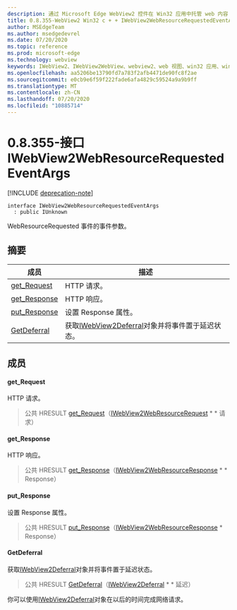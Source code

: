 ```yaml
---
description: 通过 Microsoft Edge WebView2 控件在 Win32 应用中托管 web 内容
title: 0.8.355-WebView2 Win32 c + + IWebView2WebResourceRequestedEventArgs
author: MSEdgeTeam
ms.author: msedgedevrel
ms.date: 07/20/2020
ms.topic: reference
ms.prod: microsoft-edge
ms.technology: webview
keywords: IWebView2、IWebView2WebView、webview2、web 视图、win32 应用、win32、edge
ms.openlocfilehash: aa5206be13790fd7a783f2afb4471de90fc8f2ae
ms.sourcegitcommit: e0cb9e6f59f222fade6afa4829c59524a9a9b9ff
ms.translationtype: MT
ms.contentlocale: zh-CN
ms.lasthandoff: 07/20/2020
ms.locfileid: "10885714"
---
```

# 0.8.355-接口 IWebView2WebResourceRequestedEventArgs 

[!INCLUDE [deprecation-note](../../includes/deprecation-note.md)]

```
interface IWebView2WebResourceRequestedEventArgs
  : public IUnknown
```

WebResourceRequested 事件的事件参数。

## 摘要

 成员                        | 描述
--------------------------------|---------------------------------------------
[get_Request](#get_request) | HTTP 请求。
[get_Response](#get_response) | HTTP 响应。
[put_Response](#put_response) | 设置 Response 属性。
[GetDeferral](#getdeferral) | 获取[IWebView2Deferral](IWebView2Deferral.md)对象并将事件置于延迟状态。

## 成员

#### get_Request 

HTTP 请求。

> 公共 HRESULT [get_Request](#get_request)（[IWebView2WebResourceRequest](IWebView2WebResourceRequest.md) * * 请求）

#### get_Response 

HTTP 响应。

> 公共 HRESULT [get_Response](#get_response)（[IWebView2WebResourceResponse](IWebView2WebResourceResponse.md) * * Response）

#### put_Response 

设置 Response 属性。

> 公共 HRESULT [put_Response](#put_response)（[IWebView2WebResourceResponse](IWebView2WebResourceResponse.md) * Response）

#### GetDeferral 

获取[IWebView2Deferral](IWebView2Deferral.md)对象并将事件置于延迟状态。

> 公共 HRESULT [GetDeferral](#getdeferral)（[IWebView2Deferral](IWebView2Deferral.md) * * 延迟）

你可以使用[IWebView2Deferral](IWebView2Deferral.md)对象在以后的时间完成网络请求。

